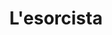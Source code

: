 ---
layout: post
title: L'esorcista
director: William Friedkin
year: 1973
cover: https://cdn.blogo.it/FhXn42WOzEdUWOLIpvCx9_ACHrA=/1280x720/smart/https://www.blogo.it/app/uploads/sites/3/2023/09/lesorcista-compie-50-anni-e-torna-al-cinema-nuova-data-di-uscita-e-trailer-del-capolavoro-horror.png
imdb_id: tt0070047
---